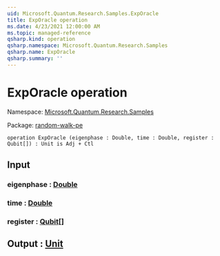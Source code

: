 ```yaml
---
uid: Microsoft.Quantum.Research.Samples.ExpOracle
title: ExpOracle operation
ms.date: 4/23/2021 12:00:00 AM
ms.topic: managed-reference
qsharp.kind: operation
qsharp.namespace: Microsoft.Quantum.Research.Samples
qsharp.name: ExpOracle
qsharp.summary: ''
---
```


# ExpOracle operation

Namespace: [Microsoft.Quantum.Research.Samples](xref:Microsoft.Quantum.Research.Samples)

Package: [random-walk-pe](https://nuget.org/packages/random-walk-pe)




```qsharp
operation ExpOracle (eigenphase : Double, time : Double, register : Qubit[]) : Unit is Adj + Ctl
```


## Input

### eigenphase : [Double](xref:microsoft.quantum.qsharp.valueliterals#double-literals)




### time : [Double](xref:microsoft.quantum.qsharp.valueliterals#double-literals)




### register : [Qubit](xref:microsoft.quantum.qsharp.valueliterals#qubit-literals)[]





## Output : [Unit](xref:microsoft.quantum.qsharp.valueliterals#unit-literal)

